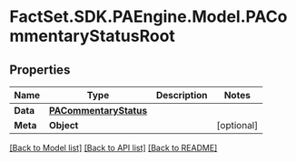 # FactSet.SDK.PAEngine.Model.PACommentaryStatusRoot

## Properties

Name | Type | Description | Notes
------------ | ------------- | ------------- | -------------
**Data** | [**PACommentaryStatus**](PACommentaryStatus.md) |  | 
**Meta** | **Object** |  | [optional] 

[[Back to Model list]](../README.md#documentation-for-models) [[Back to API list]](../README.md#documentation-for-api-endpoints) [[Back to README]](../README.md)

